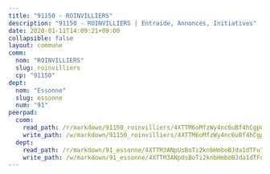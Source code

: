```yaml
---
title: "91150 - ROINVILLIERS"
description: "91150 - ROINVILLIERS | Entraide, Annonces, Initiatives"
date: 2020-01-11T14:09:21+09:00
collapsible: false
layout: commune
comm:
  nom: "ROINVILLIERS"
  slug: roinvilliers
  cp: "91150"
dept:
  nom: "Essonne"
  slug: essonne
  num: "91"
peerpad:
  comm:
    read_path: /r/markdown/91150_roinvilliers/4XTTM6oMfzWy4nc6uBf4hCgpCp8LzTQ46fQp9umgdACz5a3xr
    write_path: /w/markdown/91150_roinvilliers/4XTTM6oMfzWy4nc6uBf4hCgpCp8LzTQ46fQp9umgdACz5a3xr-K3TgUS9hdqhqN4bHZDgJmMarzzyLEtd1cyV5D6B1WZJFU2iLqWpipra7fYrthCrWkQp14xKzi4c5TzKUDTcaa9vQ8K4rX38f1t2HRwo6GUw83buPM9K2qAkSrm4faf4AnLgvQ5KC
  dept:
    read_path: /r/markdown/91_essonne/4XTTM3ANpUsBoTi2knbHmboBJda1dTFu7ky8ZK9dB2RyMMfWF
    write_path: /w/markdown/91_essonne/4XTTM3ANpUsBoTi2knbHmboBJda1dTFu7ky8ZK9dB2RyMMfWF-K3TgUyWqeJSocSvH4aaj1ao8GVHVL7XNdUYQ4QUUeH9BAdnr24zoBJ2C3FCPvjfnNG6dyrzadtyfizxGKpMjZFU9wDjSpA4g6VtDcxL8iEmbLsyV9TFoF7XzgcRopbNZHgpYvcW3
---
```


